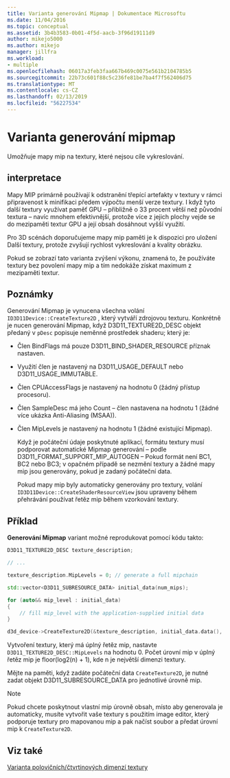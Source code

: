 ```yaml
---
title: Varianta generování Mipmap | Dokumentace Microsoftu
ms.date: 11/04/2016
ms.topic: conceptual
ms.assetid: 3b4b3583-0b01-4f5d-aacb-3f96d19111d9
author: mikejo5000
ms.author: mikejo
manager: jillfra
ms.workload:
- multiple
ms.openlocfilehash: 06017a3feb3faa667b469c0075e561b2104785b5
ms.sourcegitcommit: 22b73c601f88c5c236fe81be7ba4f7f562406d75
ms.translationtype: MT
ms.contentlocale: cs-CZ
ms.lasthandoff: 02/13/2019
ms.locfileid: "56227534"
---
```

# <a name="mip-map-generation-variant"></a>Varianta generování mipmap
Umožňuje mapy mip na textury, které nejsou cíle vykreslování.

## <a name="interpretation"></a>interpretace
Mapy MIP primárně používají k odstranění třepící artefakty v textury v rámci připravenost k minifikaci předem výpočtu menší verze textury. I když tyto další textury využívat paměť GPU – přibližně o 33 procent větší než původní textura – navíc mnohem efektivnější, protože více z jejich plochy vejde se do mezipaměti textur GPU a její obsah dosáhnout vyšší využití.

Pro 3D scénách doporučujeme mapy mip paměti je k dispozici pro uložení Další textury, protože zvyšují rychlost vykreslování a kvality obrázku.

Pokud se zobrazí tato varianta zvýšení výkonu, znamená to, že používáte textury bez povolení mapy mip a tím nedokáže získat maximum z mezipaměti textur.

## <a name="remarks"></a>Poznámky
Generování Mipmap je vynucena všechna volání `ID3D11Device::CreateTexture2D` , který vytváří zdrojovou texturu. Konkrétně je nucen generování Mipmap, když D3D11_TEXTURE2D_DESC objekt předaný v `pDesc` popisuje neměnné prostředek shaderu; který je:

- Člen BindFlags má pouze D3D11_BIND_SHADER_RESOURCE příznak nastaven.

- Využití člen je nastavený na D3D11_USAGE_DEFAULT nebo D3D11_USAGE_IMMUTABLE.

- Člen CPUAccessFlags je nastavený na hodnotu 0 (žádný přístup procesoru).

- Člen SampleDesc má jeho Count – člen nastavena na hodnotu 1 (žádné více ukázka Anti-Aliasing (MSAA)).

- Člen MipLevels je nastavený na hodnotu 1 (žádné existující Mipmap).

  Když je počáteční údaje poskytnuté aplikací, formátu textury musí podporovat automatické Mipmap generování – podle D3D11_FORMAT_SUPPORT_MIP_AUTOGEN – Pokud formát není BC1, BC2 nebo BC3; v opačném případě se nezmění textury a žádné mapy mip jsou generovány, pokud je zadaný počáteční data.

  Pokud mapy mip byly automaticky generovány pro textury, volání `ID3D11Device::CreateShaderResourceView` jsou upraveny během přehrávání používat řetěz mip během vzorkování textury.

## <a name="example"></a>Příklad
**Generování Mipmap** variant možné reprodukovat pomocí kódu takto:

```cpp
D3D11_TEXTURE2D_DESC texture_description;

// ...

texture_description.MipLevels = 0; // generate a full mipchain

std::vector<D3D11_SUBRESOURCE_DATA> initial_data(num_mips);

for (auto&& mip_level : initial_data)
{
    // fill mip_level with the application-supplied initial data
}

d3d_device->CreateTexture2D(&texture_description, initial_data.data(), &texture)
```

Vytvoření textury, který má úplný řetěz mip, nastavte `D3D11_TEXTURE2D_DESC::MipLevels` na hodnotu 0. Počet úrovní mip v úplný řetěz mip je floor(log2(n) + 1), kde n je největší dimenzi textury.

Mějte na paměti, když zadáte počáteční data `CreateTexture2D`, je nutné zadat objekt D3D11_SUBRESOURCE_DATA pro jednotlivé úrovně mip.

> [!NOTE]
> Pokud chcete poskytnout vlastní mip úrovně obsah, místo aby generovala je automaticky, musíte vytvořit vaše textury s použitím image editor, který podporuje textury pro mapovanou mip a pak načíst soubor a předat úrovní mip k `CreateTexture2D`.

## <a name="see-also"></a>Viz také
[Varianta polovičních/čtvrtinových dimenzí textury](half-quarter-texture-dimensions-variant.md)
